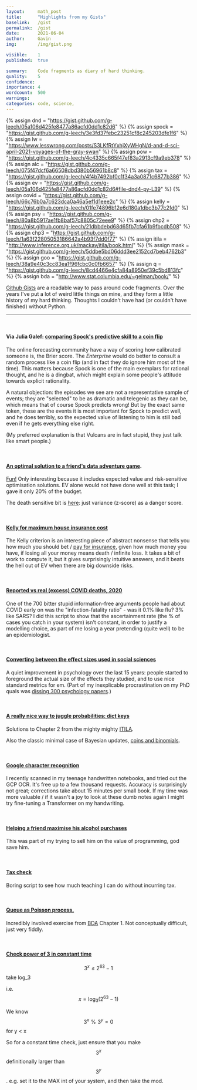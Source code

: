 ```yaml
---
layout:     math_post
title:      "Highlights from my Gists"
baselink:   /gist
permalink:  /gist
date:       2021-06-04
author:     Gavin   
img:        /img/gist.png

visible:    1
published:  true

summary:    Code fragments as diary of hard thinking.
quality:    5
confidence: 
importance: 4
wordcount:  500
warnings: 	
categories: code, science, 
---
```


{% assign dnd = "https://gist.github.com/g-leech/05a106d425fe8477a86acfd0dd1c82d6"      %}
{% assign spock = "https://gist.github.com/g-leech/3e3fd37febc23251cf8c245203dfe1f6"      %}
{% assign lw = "https://www.lesswrong.com/posts/S3LKfRtYxhjXyWHgN/d-and-d-sci-april-2021-voyages-of-the-gray-swan"   %}
{% assign pow = "https://gist.github.com/g-leech/4c4335c665f47ef83a2913cf9a9eb378" %}
{% assign alc = "https://gist.github.com/g-leech/075f47dcf6a66508dbd380b56961b8c8"      %}
{%  assign tax = "https://gist.github.com/g-leech/4f4b7492bf0c1f34a3a0871c6877b386" %}
{%  assign ev = "https://gist.github.com/g-leech/05a106d425fe8477a86acfd0dd1c82d6#file-dnd4-py-L39" %}
{%  assign covid = "https://gist.github.com/g-leech/66c76b0a7c623dca0a46a5ef1d1eee2c" %}
{%  assign kelly = "https://gist.github.com/g-leech/01fe74896b12e6d180a1dbc3b77c2fd0" %}
{%  assign psy = "https://gist.github.com/g-leech/80a8b5917ae1fb8baf57c8805c72eee9" %}
{%  assign chp2  = "https://gist.github.com/g-leech/21dbbdebd68d65fb7cfa61b9fbcdb508" %}
{%  assign chp3 = "https://gist.github.com/g-leech/1a63f22805053186642a4b93f7dd0f77" %}
{%  assign itila = "http://www.inference.org.uk/mackay/itila/book.html" %}
{%  assign mask = "https://gist.github.com/g-leech/5ddbe5bd06ddd3ee2152cd7beb4762b3" %}
{%  assign goo = "https://gist.github.com/g-leech/38a9e40c3cc83ea1f96fcbc0c0fb6657" %}
{%  assign q = "https://gist.github.com/g-leech/8cd4466e4cfa84a8950ef39c5bd813fc"    %}
{%  assign bda = "http://www.stat.columbia.edu/~gelman/book/"   %}


<a href="https://gist.github.com/discover">Github Gists</a> are a readable way to pass around code fragments. Over the years I've put a lot of weird little things on mine, and they form a little history of my hard thinking. Thoughts I couldn't have had (or couldn't have finished) without Python.


---

<br>

<!-- - When you're organising something with an application process, how can you expose the reviewers' values?
    - https://gist.github.com/g-leech/5a4f611ea79eb4e119a283f7b8811f04
 -->

#### Via Julia Galef: <a href="{{spock}}">comparing Spock's predictive skill to a coin flip</a>

The online forecasting community have a way of scoring how calibrated someone is, the Brier score. The _Enterprise_ would do better to consult a random process like a coin flip (and in fact they do ignore him most of the time). This matters because Spock is one of the main exemplars for rational thought, and he is a dingbat, which might explain some people's attitude towards explicit rationality.

A natural objection: the episodes we see are not a representative sample of events; they are "selected" to be as dramatic and telegenic as they can be, which means that of course Spock predicts wrong! But by the exact same token, these are the events it is most important for Spock to predict well, and he does terribly, so the expected value of listening to him is still bad even if he gets everything else right.

(My preferred explanation is that Vulcans are in fact stupid, they just talk like smart people.)

<br>

####  <a href="{{dnd}}">An optimal solution to a friend's data adventure game</a>.
<a href="{{lw}}">Fun!</a> Only interesting because it includes expected value and risk-sensitive optimisation solutions. EV alone would not have done well at this task; I gave it only 20% of the budget.

The death sensitive bit is <a href="{{ev}}">here</a>: just variance (z-score) as a danger score.

<br>

#### <a href="{{kelly}}">Kelly for maximum house insurance cost</a>

The Kelly criterion is an interesting piece of abstract nonsense that tells you how much you should bet / <a href="/insurance">pay for insurance</a>, given how much money you have, if losing all your money means death / infinite loss. It takes a bit of work to compute it, but it gives surprisingly intuitive answers, and it beats the hell out of EV when there are big downside risks.

<br>

#### <a href="{{covid}}">Reported vs real (excess) COVID deaths, 2020</a>

One of the 700 bitter stupid information-free arguments people had about COVID early on was the "infection-fatality ratio" - was it 0.1% like flu? 3% like SARS? I did this script to show that the ascertainment rate (the % of cases you catch in your system) isn't constant, in order to justify a modelling choice, as part of me losing a year pretending (quite well) to be an epidemiologist.

<br>


#### <a href="{{psy}}">Converting between the effect sizes used in social sciences</a>

A quiet improvement in psychology over the last 15 years: people started to foreground the actual size of the effects they studied, and to use nice standard metrics for em. (Part of my inexplicable procrastination on my PhD quals was <a href="/psych">dissing 300 psychology papers</a>.)


<br>

#### <a href="{{chp2}}">A really nice way to juggle probabilities: dict keys</a>

Solutions to Chapter 2 from the mighty mighty <a href="{{itila}}">ITILA</a>.

Also the classic minimal case of Bayesian updates, <a href="{{chp3}}">coins and binomials</a>.

<br>

<!-- #### <a href="{{mask}}">Mask model</a>
	
Example of a weapons-grade Bayesian model, here from our paper about masks. -->

<!-- <br> -->

#### <a href="{{goo}}">Google character recognition</a>

I recently scanned in my teenage handwritten notebooks, and tried out the GCP OCR. It's free up to a few thousand requests. Accuracy is surprisingly not great; corrections take about 15 minutes per small book. If my time was more valuable / if it wasn't a joy to look at these dumb notes again I might try fine-tuning a Transformer on my handwriting.
	

<br>

#### <a href="{{alc}}">Helping a friend maximise his alcohol purchases</a>

This was part of my trying to sell him on the value of programming, god save him.

<br>

#### <a href="{{tax}}">Tax check</a>

Boring script to see how much teaching I can do without incurring tax.

<br>

#### <a href="{{q}}">Queue as Poisson process.</a>

Incredibly involved exercise from <a href="{{bda}}">BDA</a> Chapter 1. Not conceptually difficult, just very fiddly.
	

<br>

#### <a href="{{pow}}">Check power of 3 in constant time</a>
	
$$3^x \leq 2^{63} - 1$$
take log_3

i.e. $$x = \log_3(2^{63} - 1)$$

We know $$3^x \,\,\%\,\, 3^y = 0 $$  for y < x

So for a constant time check, just ensure that you make $$3^x$$ definitionally larger than $$3^y$$. e.g. set it to the MAX int of your system, and then take the mod.

<br>